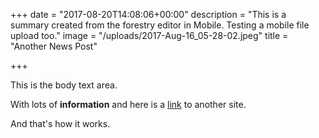 +++
date = "2017-08-20T14:08:06+00:00"
description = "This is a summary created from the forestry editor in Mobile. Testing a mobile file upload too."
image = "/uploads/2017-Aug-16_05-28-02.jpeg"
title = "Another News Post"

+++


This is the body text area.

With lots of **information** and here is a [link](http://bryanklein.com) to another site.

And that's how it works.